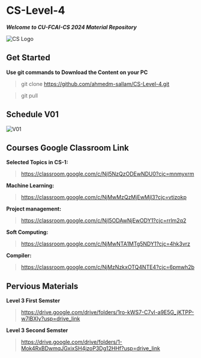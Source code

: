 # CS-Level-4
**_Welcome to CU-FCAI-CS 2024 Material Repository_**

![CS Logo](https://github.com/ahmedm-sallam/CS-Level-4/assets/97572668/e9aa621e-7161-4b51-ac32-ba3f94cfa173)

## Get Started
**Use git commands to Download the Content on your PC**
> git clone https://github.com/ahmedm-sallam/CS-Level-4.git

> git pull

## Schedule V01

![V01](https://github.com/ahmedm-sallam/CS-Level-4/assets/97572668/e0668dab-abd8-498a-8d05-af1ca6582171)

## Courses Google Classroom Link

**Selected Topics in CS-1:**
>https://classroom.google.com/c/NjI5NzQzODEwNDU0?cjc=mnmyxrm

**Machine Learning:**
>https://classroom.google.com/c/NjMwMzQzMjEwMjI3?cjc=vtizokp

**Project management:**
>https://classroom.google.com/c/NjI5ODAwNjEwODY1?cjc=rrlm2q2

**Soft Computing:**
> https://classroom.google.com/c/NjMwNTA1MTg5NDY1?cjc=4hk3vrz

**Compiler:**
>https://classroom.google.com/c/NjMzNzkxOTQ4NTE4?cjc=6pmwh2b

## Pervious Materials
 
**Level 3 First Semster**
> https://drive.google.com/drive/folders/1ro-kWS7-C7vI-a9E5G_jKTPP-w7lBXIy?usp=drive_link

**Level 3 Second Semster**
> https://drive.google.com/drive/folders/1-Mok4RxBDwmqJGxixSH4jzoP3Dg12HHf?usp=drive_link
